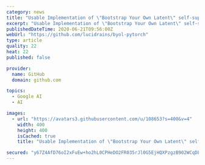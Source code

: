 ```yaml
---
category: news
title: "Usable Implementation of \"Bootstrap Your Own Latent\" self-supervised learning, from Deepmind, in Pytorch"
excerpt: "Usable Implementation of \"Bootstrap Your Own Latent\" self-supervised learning, from Deepmind, in Pytorch - lucidrains/byol-pytorch"
publishedDateTime: 2020-06-21T09:56:00Z
webUrl: "https://github.com/lucidrains/byol-pytorch"
type: article
quality: 22
heat: 22
published: false

provider:
  name: GitHub
  domain: github.com

topics:
  - Google AI
  - AI

images:
  - url: "https://avatars3.githubusercontent.com/u/108653?s=400&v=4"
    width: 400
    height: 400
    isCached: true
    title: "Usable Implementation of \"Bootstrap Your Own Latent\" self-supervised learning, from Deepmind, in Pytorch"

secured: "y67Z4AfD76oI2xFuEw+ho2hL0CPHeDO2FR035rJl0G5EjHQXPzgzB902WCqDLytdtyK52VQR56t+0IuJNJS26p1GjMqEvWfZ04dE3ZEGf2gM0CKrfR6WqmH/7nnjSdyGPrEdcQsVu6YRQw/kGbU8e2IfR9aiN3S8UsD/4Abd+PgvvxFd3z/TuiXcNkwgq/52xos4MYga2vyaWv3khzKRULIBLM0QMVHjjAfSbsgG5l6SUafU4UJnMkDiKtyU9WzD6f0auorLwJqtMEZ90KrWRygFlx5951V0iBVtSxSChL7lksY9v3KzMZIRaORcrzSRPMrfuDNMWDvRK7uKX8g9Yw==;5HSKR1Q0TspetZgJvGNcSQ=="
---
```


